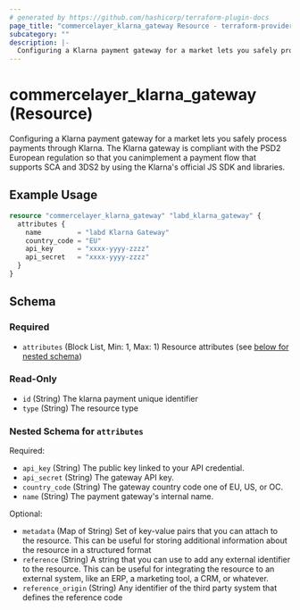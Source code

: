 ```yaml
---
# generated by https://github.com/hashicorp/terraform-plugin-docs
page_title: "commercelayer_klarna_gateway Resource - terraform-provider-commercelayer"
subcategory: ""
description: |-
  Configuring a Klarna payment gateway for a market lets you safely process payments through Klarna. The Klarna gateway is compliant with the PSD2 European regulation so that you canimplement a payment flow that supports SCA and 3DS2 by using the Klarna's official JS SDK and libraries.
---
```


# commercelayer_klarna_gateway (Resource)

Configuring a Klarna payment gateway for a market lets you safely process payments through Klarna. The Klarna gateway is compliant with the PSD2 European regulation so that you canimplement a payment flow that supports SCA and 3DS2 by using the Klarna's official JS SDK and libraries.

## Example Usage

```terraform
resource "commercelayer_klarna_gateway" "labd_klarna_gateway" {
  attributes {
    name         = "labd Klarna Gateway"
    country_code = "EU"
    api_key      = "xxxx-yyyy-zzzz"
    api_secret   = "xxxx-yyyy-zzzz"
  }
}
```

<!-- schema generated by tfplugindocs -->
## Schema

### Required

- `attributes` (Block List, Min: 1, Max: 1) Resource attributes (see [below for nested schema](#nestedblock--attributes))

### Read-Only

- `id` (String) The klarna payment unique identifier
- `type` (String) The resource type

<a id="nestedblock--attributes"></a>
### Nested Schema for `attributes`

Required:

- `api_key` (String) The public key linked to your API credential.
- `api_secret` (String) The gateway API key.
- `country_code` (String) The gateway country code one of EU, US, or OC.
- `name` (String) The payment gateway's internal name.

Optional:

- `metadata` (Map of String) Set of key-value pairs that you can attach to the resource. This can be useful for storing additional information about the resource in a structured format
- `reference` (String) A string that you can use to add any external identifier to the resource. This can be useful for integrating the resource to an external system, like an ERP, a marketing tool, a CRM, or whatever.
- `reference_origin` (String) Any identifier of the third party system that defines the reference code
